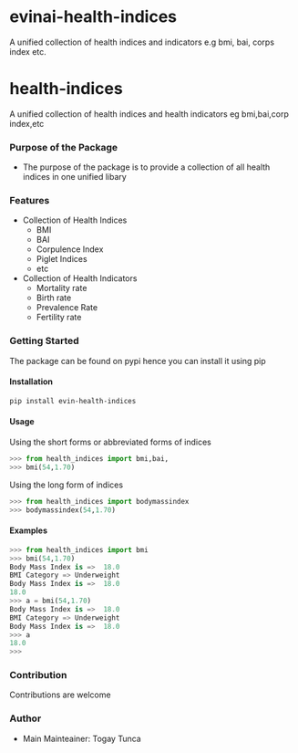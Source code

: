 # evinai-health-indices
A unified collection of health indices and indicators e.g bmi, bai, corps index etc.

# health-indices
A unified collection of health indices and health indicators eg bmi,bai,corp index,etc

### Purpose of the Package
+ The purpose of the package is to provide a collection of all health indices in one unified libary


### Features
+ Collection of Health Indices
	- BMI
	- BAI
	- Corpulence Index
	- Piglet Indices
	- etc 
+ Collection of Health Indicators
	- Mortality rate
	- Birth rate
	- Prevalence Rate
	- Fertility rate




### Getting Started
The package can be found on pypi hence you can install it using pip

#### Installation
```bash
pip install evin-health-indices
```


#### Usage
Using the short forms or abbreviated forms of indices
```python
>>> from health_indices import bmi,bai,
>>> bmi(54,1.70)

```

Using the long form of indices
```python
>>> from health_indices import bodymassindex
>>> bodymassindex(54,1.70)

```

#### Examples
```python
>>> from health_indices import bmi
>>> bmi(54,1.70)
Body Mass Index is =>  18.0
BMI Category => Underweight 
Body Mass Index is =>  18.0
18.0
>>> a = bmi(54,1.70)
Body Mass Index is =>  18.0
BMI Category => Underweight 
Body Mass Index is =>  18.0
>>> a
18.0
>>> 

```

### Contribution
Contributions are welcome


### Author
+ Main Mainteainer: Togay Tunca
